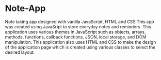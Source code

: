 # Note-App
Note taking app designed with vanilla JavaScript, HTML and CSS
This app was created using JavaSript to store everyday notes and reminders. This application uses various themes in JavaScript
such as objects, arrays, methods, functions, callback functions, JSON, local storage, and DOM manipulation. 
This application also uses HTML and CSS to make the design of the application page which is created using various classes to 
select the desired layout. 
